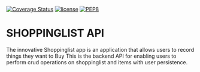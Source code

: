 [![Coverage Status](https://coveralls.io/repos/github/JoyLubega/Shoppinglist_graphql/badge.svg?branch=develop)](https://coveralls.io/github/JoyLubega/Shoppinglist_graphql?branch=develop)
[![license](https://img.shields.io/github/license/mashape/apistatus.svg)]()
[![PEP8](https://img.shields.io/badge/code%20style-pep8-orange.svg)](https://www.python.org/dev/peps/pep-0008/)

# SHOPPINGLIST API

The innovative Shoppinglist app is an application that allows users  to record things they want to Buy  This is the backend API for enabling users to perform crud operations on shoppinglist and items with user persistence.

